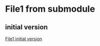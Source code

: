 # File1 from submodule
## initial version

[File1 initial version](https://github.com/Kostov6/21.9Test/blob/v1.2.3/21.9.Test/gitRepo/module/file1.md)
